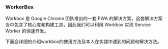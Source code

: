 ### WorkerBox

Workbox 是 Google Chrome 团队推出的一套 PWA 的解决方案，这套解决方案当中包含了核心库和构建工具，因此我们可以利用 Workbox 实现 Service Worker 的快速开发。<br>

下面会详细的介绍workbox的使用方法及本人在实践中遇到的问题和解决方法。




